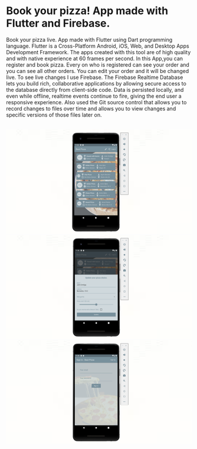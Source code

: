 <h1>Book your pizza! App made with Flutter and Firebase.</h1>
<p>Book your pizza live. App made with Flutter using Dart programming language. Flutter is a Cross-Platform Android, iOS, Web, and Desktop Apps Development Framework. The apps created with this tool are of high quality and with native experience at 60 frames per second. In this App,you can register and book pizza. Every on who is registered can see your order and you can see all other orders. You can edit your order and it will be changed live.  To see live changes I use Firebase. The Firebase Realtime Database lets you build rich, collaborative applications by allowing secure access to the database directly from client-side code. Data is persisted locally, and even while offline, realtime events continue to fire, giving the end user a responsive experience. Also used the Git source control that allows you to record changes to files over time and allows you to view changes and specific versions of those files later on.</p>
<br/>
<img src="images/bilde1.PNG" width="1080">
<img src="images/bilde2.PNG" width="1080">
<img src="images/bilde3.PNG" width="1080">
